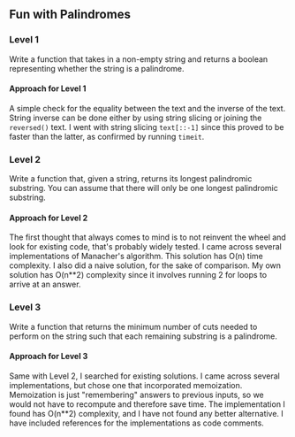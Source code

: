 ## Fun with Palindromes

### Level 1

Write a function that takes in a non-empty string and returns a boolean representing whether the string is a palindrome.

#### Approach for Level 1

A simple check for the equality between the text and the inverse of the text. String inverse can be done either by using string slicing or joining the `reversed()` text. I went with string slicing `text[::-1]` since this proved to be faster than the latter, as confirmed by running `timeit`.

### Level 2

Write a function that, given a string, returns its longest palindromic substring. You can assume that there will only be one longest palindromic substring.

#### Approach for Level 2

The first thought that always comes to mind is to not reinvent the wheel and look for existing code, that's probably widely tested. I came across several implementations of Manacher's algorithm. This solution has O(n) time complexity. I also did a naive solution, for the sake of comparison. My own solution has O(n**2) complexity since it involves running 2 for loops to arrive at an answer.

### Level 3

Write a function that returns the minimum number of cuts needed to perform on the string such that each remaining substring is a palindrome.

#### Approach for Level 3

Same with Level 2, I searched for existing solutions. I came across several implementations, but chose one that incorporated memoization. Memoization is just "remembering" answers to previous inputs, so we would not have to recompute and therefore save time. The implementation I found has O(n**2) complexity, and I have not found any better alternative. I have included references for the implementations as code comments.
